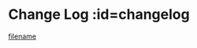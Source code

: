 
# Change Log :id=changelog

[filename](https://raw.githubusercontent.com/wonder-light/glidea/refs/heads/main/CHANGELOG-en.md ':include')